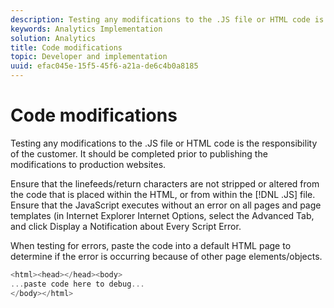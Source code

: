 ```yaml
---
description: Testing any modifications to the .JS file or HTML code is the responsibility of the customer. It should be completed prior to publishing the modifications to production websites.
keywords: Analytics Implementation
solution: Analytics
title: Code modifications
topic: Developer and implementation
uuid: efac045e-15f5-45f6-a21a-de6c4b0a8185
---
```


# Code modifications

Testing any modifications to the .JS file or HTML code is the responsibility of the customer. It should be completed prior to publishing the modifications to production websites.

Ensure that the linefeeds/return characters are not stripped or altered from the code that is placed within the HTML, or from within the [!DNL .JS] file. Ensure that the JavaScript executes without an error on all pages and page templates (in Internet Explorer Internet Options, select the Advanced Tab, and click Display a Notification about Every Script Error.

When testing for errors, paste the code into a default HTML page to determine if the error is occurring because of other page elements/objects.

```js
<html><head></head><body>
...paste code here to debug...
</body></html>

```

